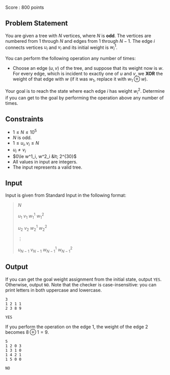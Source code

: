 Score : $800$ points

## Problem Statement

You are given a tree with $N$ vertices, where $N$ is **odd**.
The vertices are numbered from $1$ through $N$ and edges from $1$ through $N-1$.
The edge $i$ connects vertices $u_i$ and $v_i$ and its initial weight is $w^1_i$.

You can perform the following operation any number of times:

- Choose an edge $(u, v)$ of the tree, and suppose that its weight now is $w$. For every edge, which is incident to exactly one of $u$ and $v$, we **XOR** the weight of that edge with $w$ (if it was $w_1$, replace it with $w_1 \oplus w$).

Your goal is to reach the state where each edge $i$ has weight $w^2_i$.
Determine if you can get to the goal by performing the operation above any number of times.

## Constraints

- $1 \le N \le 10^5$
- $N$ is odd.
- $1\le u_i, v_i \le N$
- $u_i \neq v_i$
- $0\le w^1_i, w^2_i &lt; 2^{30}$
- All values in input are integers.
- The input represents a valid tree.

## Input

Input is given from Standard Input in the following format:

> $N$
> 
> $u_1$ $v_1$ $w^1_1$ $w^2_1$
> 
> $u_2$ $v_2$ $w^1_2$ $w^2_2$
> 
> $\vdots$
> 
> $u_{N-1}$ $v_{N-1}$ $w^1_{N-1}$ $w^2_{N-1}$

## Output

If you can get the goal weight assignment from the initial state, output `YES`. Otherwise, output `NO`.
Note that the checker is case-insensitive: you can print letters in both uppercase and lowercase.

```input1
3
1 2 1 1
2 3 8 9
```

```output1
YES
```

If you perform the operation on the edge $1$, the weight of the edge $2$ becomes $8 \oplus 1=9$.

```input2
5
1 2 0 3
1 3 1 0
1 4 2 1
1 5 0 0
```

```output2
NO
```